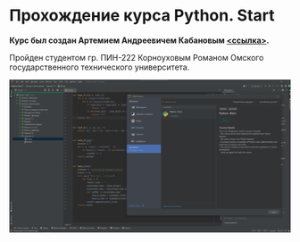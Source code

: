 # Прохождение курса Python. Start
**Курс был создан Артемием Андреевичем Кабановым [<ссылка>](https://plugins.jetbrains.com/plugin/18542-python-start-).**

Пройден студентом гр. ПИН-222 Корноуховым Романом
Омского государственного технического университета.

![Course complete screenshot](/screenshot.png)